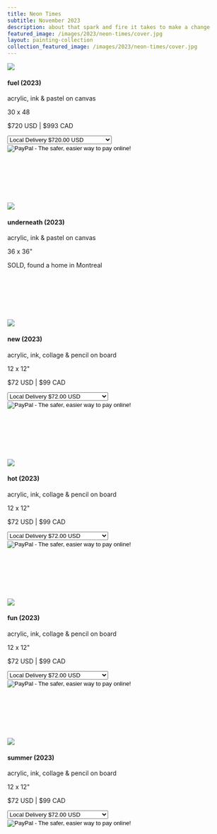 ```yaml
---
title: Neon Times
subtitle: November 2023
description: about that spark and fire it takes to make a change
featured_image: /images/2023/neon-times/cover.jpg
layout: painting-collection
collection_featured_image: /images/2023/neon-times/cover.jpg
---
```

<!-- 2023_1 -->
<div class="gallery" data-columns="1" style="padding-top: 0px;">
    <img src="/website/images/2023/neon-times/fuel.jpg">
</div>
<div style="padding-bottom: 100px">
    <h4>fuel (2023)</h4>
    <p class="description-margin-zero">acrylic, ink & pastel on canvas</p>
    <p class="description-margin-zero">30 x 48</p>
    <p class="description-margin-zero">$720 USD  |  $993 CAD</p>
    <div class="paypal-button">
        <form target="paypal" action="https://www.paypal.com/cgi-bin/webscr" method="post">
        <input type="hidden" name="cmd" value="_s-xclick">
        <input type="hidden" name="hosted_button_id" value="5HYD7LQK2G464">
        <select name="os0">
          <option value="Local Delivery">Local Delivery $720.00 USD</option>
          <option value="Ship to US or Canada">Ship to US or Canada $840.00 USD</option>
        </select> 
        <input type="hidden" name="currency_code" value="USD">
        <input type="image" src="https://www.paypalobjects.com/en_US/i/btn/btn_cart_LG.gif" border="0" name="submit" alt="PayPal - The safer, easier way to pay online!">
        <img alt="" border="0" src="https://www.paypalobjects.com/en_US/i/scr/pixel.gif" width="1" height="1">
        </form>
    </div>
</div>

<!-- 2023_2 -->
<div class="gallery" data-columns="1" style="padding-top: 0px;">
    <img src="/website/images/2023/neon-times/underneath.jpg">
</div>
<div style="padding-bottom: 100px">
    <h4>underneath (2023)</h4>
    <p class="description-margin-zero">acrylic, ink & pastel on canvas</p>
    <p class="description-margin-zero">36 x 36"</p>
    <p class="description-margin-zero">SOLD, found a home in Montreal</p>
</div>

<!-- 2023_10 -->
<div class="gallery" data-columns="1" style="padding-top: 0px;">
    <img src="/website/images/2023/neon-times/new.jpg">
</div>
<div style="padding-bottom: 100px">
    <h4>new (2023)</h4>
    <p class="description-margin-zero">acrylic, ink, collage & pencil on board</p>
    <p class="description-margin-zero">12 x 12"</p>
    <p class="description-margin-zero">$72 USD  |  $99 CAD</p>
    <div class="paypal-button">
        <form target="paypal" action="https://www.paypal.com/cgi-bin/webscr" method="post">
        <input type="hidden" name="cmd" value="_s-xclick">
        <input type="hidden" name="hosted_button_id" value="B5XRNSG5LVYEL">
       <select name="os0">
          <option value="Local Delivery">Local Delivery $72.00 USD</option>
          <option value="Ship to US or Canada">Ship to US or Canada $92.00 USD</option>
        </select> 
        <input type="hidden" name="currency_code" value="USD">
        <input type="image" src="https://www.paypalobjects.com/en_US/i/btn/btn_cart_LG.gif" border="0" name="submit" alt="PayPal - The safer, easier way to pay online!">
        <img alt="" border="0" src="https://www.paypalobjects.com/en_US/i/scr/pixel.gif" width="1" height="1">
        </form>
    </div>
</div>

<!-- 2023_11 -->
<div class="gallery" data-columns="1" style="padding-top: 0px;">
    <img src="/website/images/2023/neon-times/hot.jpg">
</div>
<div style="padding-bottom: 100px">
    <h4>hot (2023)</h4>
    <p class="description-margin-zero">acrylic, ink, collage & pencil on board</p>
    <p class="description-margin-zero">12 x 12"</p>
    <p class="description-margin-zero">$72 USD  |  $99 CAD</p>
    <div class="paypal-button">
        <form target="paypal" action="https://www.paypal.com/cgi-bin/webscr" method="post">
        <input type="hidden" name="cmd" value="_s-xclick">
        <input type="hidden" name="hosted_button_id" value="FU6YWYPZSEYDN">
       <select name="os0">
          <option value="Local Delivery">Local Delivery $72.00 USD</option>
          <option value="Ship to US or Canada">Ship to US or Canada $92.00 USD</option>
        </select> 
        <input type="hidden" name="currency_code" value="USD">
        <input type="image" src="https://www.paypalobjects.com/en_US/i/btn/btn_cart_LG.gif" border="0" name="submit" alt="PayPal - The safer, easier way to pay online!">
        <img alt="" border="0" src="https://www.paypalobjects.com/en_US/i/scr/pixel.gif" width="1" height="1">
        </form>
    </div>
</div>

<!-- 2023_12 -->
<div class="gallery" data-columns="1" style="padding-top: 0px;">
    <img src="/website/images/2023/neon-times/fun.jpg">
</div>
<div style="padding-bottom: 100px">
    <h4>fun (2023)</h4>
    <p class="description-margin-zero">acrylic, ink, collage & pencil on board</p>
    <p class="description-margin-zero">12 x 12"</p>
    <p class="description-margin-zero">$72 USD  |  $99 CAD</p>
    <div class="paypal-button">
        <form target="paypal" action="https://www.paypal.com/cgi-bin/webscr" method="post">
        <input type="hidden" name="cmd" value="_s-xclick">
        <input type="hidden" name="hosted_button_id" value="C3ECTQLD4N3XY">
       <select name="os0">
          <option value="Local Delivery">Local Delivery $72.00 USD</option>
          <option value="Ship to US or Canada">Ship to US or Canada $92.00 USD</option>
        </select> 
        <input type="hidden" name="currency_code" value="USD">
        <input type="image" src="https://www.paypalobjects.com/en_US/i/btn/btn_cart_LG.gif" border="0" name="submit" alt="PayPal - The safer, easier way to pay online!">
        <img alt="" border="0" src="https://www.paypalobjects.com/en_US/i/scr/pixel.gif" width="1" height="1">
        </form>
    </div>
</div>

<!-- 2023_13 -->
<div class="gallery" data-columns="1" style="padding-top: 0px;">
    <img src="/website/images/2023/neon-times/summer.jpg">
</div>
<div style="padding-bottom: 100px">
    <h4>summer (2023)</h4>
    <p class="description-margin-zero">acrylic, ink, collage & pencil on board</p>
    <p class="description-margin-zero">12 x 12"</p>
    <p class="description-margin-zero">$72 USD  |  $99 CAD</p>
    <div class="paypal-button">
        <form target="paypal" action="https://www.paypal.com/cgi-bin/webscr" method="post">
        <input type="hidden" name="cmd" value="_s-xclick">
        <input type="hidden" name="hosted_button_id" value="S5JV32DBT65QG">
       <select name="os0">
          <option value="Local Delivery">Local Delivery $72.00 USD</option>
          <option value="Ship to US or Canada">Ship to US or Canada $92.00 USD</option>
        </select> 
        <input type="hidden" name="currency_code" value="USD">
        <input type="image" src="https://www.paypalobjects.com/en_US/i/btn/btn_cart_LG.gif" border="0" name="submit" alt="PayPal - The safer, easier way to pay online!">
        <img alt="" border="0" src="https://www.paypalobjects.com/en_US/i/scr/pixel.gif" width="1" height="1">
        </form>
    </div>
</div>
